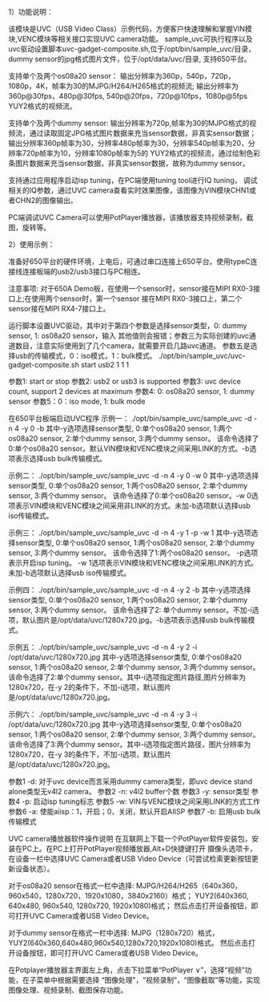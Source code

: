 1）功能说明：

该模块是UVC（USB Video Class）示例代码，方便客户快速理解和掌握VIN模块,VENC模块等相关接口实现UVC camera功能。
sample_uvc可执行程序以及uvc驱动设置脚本uvc-gadget-composite.sh,位于/opt/bin/sample_uvc/目录，
dummy sensor的jpg格式图片文件，位于/opt/data/uvc/目录, 支持650平台。

支持单个及两个os08a20 sensor：
输出分辨率为360p，540p，720p，1080p，4K，帧率为30的MJPG/H264/H265格式的视频流;
输出分辨率为360p@30fps，480p@30fps, 540p@20fps，720p@10fps，1080p@5fps YUY2格式的视频流。

支持单个及两个dummy sensor:
输出分辨率为720p,帧率为30的MJPG格式的视频流，通过读取固定JPG格式图片数据来充当sensor数据，非真实sensor数据；
输出分辨率360p帧率为30，分辨率480p帧率为30，分辨率540p帧率为20，分辨率720p帧率为10，分辨率1080p帧率为5的
YUY2格式的视频流，通过绘制色彩条图片数据来充当sensor数据，非真实sensor数据，故称为dummy sensor。

支持通过应用程序启动isp tuning，在PC端使用tuning tool进行IQ tuning，
调试相关的IQ参数，通过UVC camera查看实时效果图像，该图像为VIN模块CHN1或者CHN2的图像输出。

PC端调试UVC Camera可以使用PotPlayer播放器，该播放器支持视频录制，截图，旋转等。

2）使用示例：

准备好650平台的硬件环境，上电后，可通过串口连接上650平台。使用typeC连接线连接板端的usb2/usb3接口与PC相连。

注意事项:
对于650A Demo板，在使用一个sensor时，sensor接在MIPI RX0-3接口上;在使用两个sensor时，第一个sensor
接在MIPI RX0-3接口上，第二个sensor接在MIPI RX4-7接口上。

运行脚本设置UVC驱动，其中对于第四个参数是选择sensor类型，0: dummy sensor, 1: os08a20 sensor，输入
其他值则会报错；参数三为实际创建的uvc通道数目，注意实际使用到了几个camera，就需要开启几路uvc通道。
参数五是选择usb的传输模式，0：iso模式，1：bulk模式。
./opt/bin/sample_uvc/uvc-gadget-composite.sh start usb2 1 1 1

参数1: start or stop
参数2: usb2 or usb3 is supported
参数3: uvc device count, support 2 devices at maximum
参数4: 0: os08a20 sensor, 1: dummy sensor
参数5：0：iso mode, 1: bulk mode

在650平台板端启动UVC程序
示例一：
./opt/bin/sample_uvc/sample_uvc -d -n 4 -y 0 -b
其中-y选项选择sensor类型, 0:单个os08a20 sensor, 1:两个os08a20 sensor, 2:单个dummy sensor, 3:两个dummy sensor。
该命令选择了0:单个os08a20 sensor。默认VIN模块和VENC模块之间采用LINK的方式。-b选项表示选择usb bulk传输模式。

示例二：
./opt/bin/sample_uvc/sample_uvc -d -n 4 -y 0 -w 0
其中-y选项选择sensor类型, 0:单个os08a20 sensor, 1:两个os08a20 sensor, 2:单个dummy sensor, 3:两个dummy sensor。
该命令选择了0:单个os08a20 sensor。-w 0选项表示VIN模块和VENC模块之间采用非LINK的方式。未加-b选项默认选择usb iso传输模式。

示例三：
./opt/bin/sample_uvc/sample_uvc -d -n 4 -y 1 -p -w 1
其中-y选项选择sensor类型, 0:单个os08a20 sensor, 1:两个os08a20 sensor, 2:单个dummy sensor, 3:两个dummy sensor。
该命令选择了1:两个os08a20 sensor。 -p选项表示开启isp tuning。 -w 1选项表示VIN模块和VENC模块之间采用LINK的方式。
未加-b选项默认选择usb iso传输模式。

示例四：
./opt/bin/sample_uvc/sample_uvc -d -n 4 -y 2 -b
其中-y选项选择sensor类型, 0:单个os08a20 sensor, 1:两个os08a20 sensor, 2:单个dummy sensor, 3:两个dummy sensor。
该命令选择了2: 单个dummy sensor。不加-i选项，默认图片是/opt/data/uvc/1280x720.jpg。-b选项表示选择usb bulk传输模式。

示例五：
./opt/bin/sample_uvc/sample_uvc -d -n 4 -y 2 -i /opt/data/uvc/1280x720.jpg
其中-y选项选择sensor类型, 0:单个os08a20 sensor, 1:两个os08a20 sensor, 2:单个dummy sensor, 3:两个dummy sensor。
该命令选择了2:单个dummy sensor。其中-i选项指定图片路径,图片分辨率为1280x720，在-y 2的条件下，不加-i选项，默认图片
是/opt/data/uvc/1280x720.jpg。

示例六：
./opt/bin/sample_uvc/sample_uvc -d -n 4 -y 3 -i /opt/data/uvc/1280x720.jpg
其中-y选项选择sensor类型, 0:单个os08a20 sensor, 1:两个os08a20 sensor, 2:单个dummy sensor, 3:两个dummy sensor。
该命令选择了3:两个dummy sensor。其中-i选项指定图片路径，图片分辨率为1280x720，在-y 3的条件下，不加-i选项，默认图片
是/opt/data/uvc/1280x720.jpg。

参数1 -d: 对于uvc device而言采用dummy camera类型，即uvc device stand alone类型无v4l2 camera。
参数2 -n: v4l2 buffer个数
参数3 -y: sensor类型
参数4 -p: 启动isp tuning标志
参数5 -w: VIN与VENC模块之间采用LINK的方式工作
参数6 -a: 使能aiisp：1，开启；0，关闭，默认开启AIISP
参数7 -b: 启用usb bulk传输模式

UVC camera播放器软件操作说明
在互联网上下载一个PotPlayer软件安装包，安装在PC上。在PC上打开PotPlayer视频播放器,Alt+D快捷键打开
摄像头选项卡，在设备一栏中选择UVC Camera或者USB Video Device（可尝试检索更新按钮更新设备状态）。

对于os08a20 sensor在格式一栏中选择:
MJPG/H264/H265（640x360，960x540，1280x720，1920x1080，3840x2160）格式；
YUY2(640x360, 640x480, 960x540, 1280x720, 1920x1080)格式；
然后点击打开设备按钮，即可打开UVC Camera或者USB Video Device。

对于dummy sensor在格式一栏中选择:
MJPG（1280x720）格式，
YUY2(640x360,640x480,960x540,1280x720,1920x1080)格式。
然后点击打开设备按钮，即可打开UVC Camera或者USB Video Device。

在Potplayer播放器主界面左上角，点击下拉菜单“PotPlayer ∨”，选择“视频”功能，在子菜单中根据需要选择
“图像处理”，“视频录制”，“图像截取”等功能，实现图像处理、视频录制、截图保存功能。